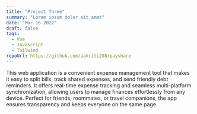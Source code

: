 ```yaml
---
title: "Project Three"
summary: "Lorem ipsum dolor sit amet"
date: "Mar 16 2022"
draft: false
tags:
  - Vue
  - Javascript
  - Tailwind
repoUrl: https://github.com/aakriti208/payshare
---
```


This web application is a convenient expense management tool that makes it easy to split bills, track shared expenses, and send friendly debt reminders. It offers real-time expense tracking and seamless multi-platform synchronization, allowing users to manage finances effortlessly from any device. Perfect for friends, roommates, or travel companions, the app ensures transparency and keeps everyone on the same page.
